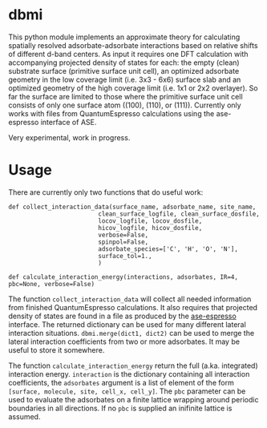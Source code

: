 # dbmi

This python module implements an approximate theory for calculating spatially resolved adsorbate-adsorbate interactions based on relative shifts of different d-band centers.
As input it requires one DFT calculation with accompanying projected density of states for each: the empty (clean) substrate surface (primitive surface unit cell), an optimized adsorbate geometry in the low coverage limit (i.e. 3x3 - 6x6) surface slab and an optimized geometry of the high coverage limit (i.e. 1x1 or 2x2 overlayer). So far the surface are limited to those where the primitive surface unit cell consists of only one surface atom ((100), (110), or (111)). Currently only works with files from QuantumEspresso calculations using the ase-espresso interface of ASE.


Very experimental, work in progress.

# Usage

There are currently only two functions that do useful work:

    def collect_interaction_data(surface_name, adsorbate_name, site_name,
                             clean_surface_logfile, clean_surface_dosfile,
                             locov_logfile, locov_dosfile,
                             hicov_logfile, hicov_dosfile,
                             verbose=False,
                             spinpol=False,
                             adsorbate_species=['C', 'H', 'O', 'N'],
                             surface_tol=1.,
                             )

    def calculate_interaction_energy(interactions, adsorbates, IR=4, pbc=None, verbose=False)

The function `collect_interaction_data` will collect all needed information from finished QuantumEspresso calculations. It also requires that projected density of states are found in a file as produced by the [ase-espresso](https://github.com/vossjo/ase-espresso) interface. The returned dictionary can be used for many different lateral interaction situations. `dbmi.merge(dict1, dict2)` can be used to merge the lateral interaction coefficients from two or more adsorbates. It may be useful to store it somewhere.

The function `calculate_interaction_energy` return the full (a.ka. integrated) interaction energy. `interaction` is the dictionary containing all interaction coefficients, the `adsorbates` argument is a list of element of the form `[surface, molecule, site, cell_x, cell_y]`. The `pbc` parameter can be used to evaluate the adsorbates on a finite lattice wrapping around periodic boundaries in all directions. If no `pbc` is supplied an inifinite lattice is assumed.
